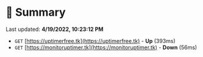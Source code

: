 # 📖 Summary
Last updated: **4/19/2022, 10:23:12 PM**

- `GET` [https://uptimerfree.tk](https://uptimerfree.tk) - **Up** (393ms)
- `GET` [https://monitoruptimer.tk](https://monitoruptimer.tk) - **Down** (56ms)
